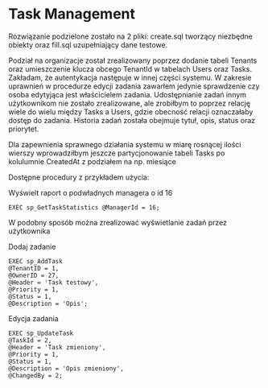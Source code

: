 # Task Management
Rozwiązanie podzielone zostało na 2 pliki: create.sql tworzący niezbędne obiekty oraz fill.sql uzupełniający dane testowe.

Podział na organizacje został zrealizowany poprzez dodanie tabeli Tenants oraz umieszczenie klucza obcego TenantId w tabelach Users oraz Tasks.
Zakładam, że autentykacja następuje w innej części systemu. W zakresie uprawnień w procedurze edycji zadania zawarłem jedynie sprawdzenie czy osoba edytyjąca jest właścicielem zadania. Udostępnianie zadań innym użytkownikom nie zostało zrealizowane, ale zrobiłbym to poprzez relację wiele do wielu między Tasks a Users, gdzie obecność relacji oznaczałaby dostęp do zadania. Historia zadań została obejmuje tytuł, opis, status oraz priorytet.

Dla zapewnienia sprawnego działania systemu w miarę rosnącej ilości wierszy wprowadziłbym jeszcze partycjonowanie tabeli Tasks po kolulumnie CreatedAt z podziałem na np. miesiące

Dostępne procedury z przykładem użycia:

Wyświelt raport o podwładnych managera o id 16
```
EXEC sp_GetTaskStatistics @ManagerId = 16;
```

W podobny sposób można zrealizować wyświetlanie zadań przez użytkownika

Dodaj zadanie
```
EXEC sp_AddTask
@TenantID = 1,
@OwnerID = 27,
@Header = 'Task testowy',
@Priority = 1,
@Status = 1,
@Description = 'Opis';
```

Edycja zadania
```
EXEC sp_UpdateTask
@TaskId = 2,
@Header = 'Task zmieniony',
@Priority = 1,
@Status = 1,
@Description = 'Opis zmieniony',
@ChangedBy = 2;
```
